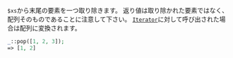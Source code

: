 `$xs`から末尾の要素を一つ取り除きます。
返り値は取り除かれた要素ではなく、配列そのものであることに注意して下さい。
[`Iterator`](http://php.net/manual/ja/class.iterator.php)に対して呼び出された場合は配列に変換されます。

```php
_::pop([1, 2, 3]);
=> [1, 2]
```

